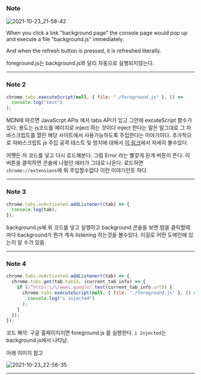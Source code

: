 ### Note

![2021-10-23_21-58-42](https://user-images.githubusercontent.com/59721293/138557377-a7e212bf-81a2-4aff-ac9b-efc93480a6d0.jpg)

When you click a link "background page" the console page would pop up and execute a file "background.js" immediately.

And when the refresh button is pressed, it is refreshed literally.

foreground.js는 background.js와 달리 자동으로 실행되지않는다.

---

### Note 2

```js
chrome.tabs.executeScript(null, { file: "./foreground.js" }, () =>
  console.log("test")
);
```

MDN에 따르면 JavaScrpt APIs 에서 tabs API가 있고 그안에 excuteScript 함수가 있다.
용도는 js코드를 페이지로 inject 하는 것이다
inject 한다는 말은 말그대로 그 자바스크립트를 열린 해당 사이트에서 사용가능하도록 주입한다는 이야기이다.
추가적으로 자바스크립트 js 주입 공격 테스트 및 방지에 대해서 [이 링크](https://ko.myservername.com/javascript-injection-tutorial)에서 자세히 볼수있다.

어쨋든 저 코드를 넣고 다시 로드해본다.
그럼 Error 라는 빨갛게 된게 버튼이 뜬다.
이버튼을 클릭하면 콘솔에 나왔던 에러가 그대로 나온다.
로드하면 `chrome://extensions`에 뭐 주입할수없다 이런 이야기인듯 하다.

---

### Note 3

```js
chrome.tabs.onActivated.addListener((tab) => {
  console.log(tab);
});
```

background.js에 위 코드를 넣고 실행하고 background 콘솔을 보면
탭을 클릭할때마다 background가 뭔가 계속 listening 하는것을 볼수있다.
이걸로 어떤 도메인에 있는지 알 수가 있음.

---

### Note 4

```js
chrome.tabs.onActivated.addListener((tab) => {
  chrome.tabs.get(tab.tabId, (current_tab_info) => {
    if (/^https:\/\/www\.google/.test(current_tab_info.url)) {
      chrome.tabs.executeScript(null, { file: "./foreground.js" }, () =>
        console.log("i injected")
      );
    }
  });
});
```

코드 해석: 구글 홈페이지이면 foreground.js 를 실행한다. `i injected`는 background.js에서 나타남. 

아래 이미지 참고

![2021-10-23_22-56-35](https://user-images.githubusercontent.com/59721293/138559484-230b88a3-f0e6-4fa2-a7f2-716bc3f78d99.jpg)

---
